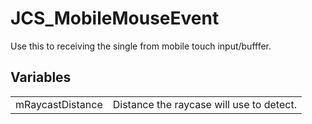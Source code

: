# JCS_MobileMouseEvent

Use this to receiving the single from mobile touch input/bufffer.


## Variables

<table>
  <tr>
    <td>mRaycastDistance</td>
    <td>Distance the raycase will use to detect.</td>
  </tr>
</table>

